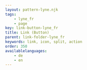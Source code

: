 ```yaml
---
layout: pattern-lyne.njk
tags: 
    - lyne_fr
    - page
key: link-button-lyne_fr
title: Link (Button)
parent: link-folder-lyne_fr
keywords: link, icon, split, action
order: 350
availablelanguages: 
    - de
    - en
---
```

